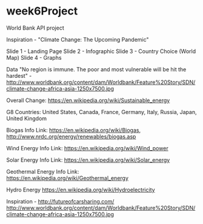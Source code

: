 # week6Project
World Bank API project

Inspiration - "Climate Change: The Upcoming Pandemic"

Slide 1 - Landing Page
Slide 2 - Infographic
Slide 3 - Country Choice (World Map)
Slide 4 - Graphs

Data
"No region is immune. The poor and most vulnerable will be hit the hardest" - http://www.worldbank.org/content/dam/Worldbank/Feature%20Story/SDN/climate-change-africa-asia-1250x7500.jpg

Overall Change: https://en.wikipedia.org/wiki/Sustainable_energy 

G8 Countries: United States, Canada, France, Germany, Italy, Russia, Japan, United Kingdom

Biogas
Info Link: https://en.wikipedia.org/wiki/Biogas, http://www.nrdc.org/energy/renewables/biogas.asp

Wind Energy
Info Link: https://en.wikipedia.org/wiki/Wind_power

Solar Energy
Info Link: https://en.wikipedia.org/wiki/Solar_energy

Geothermal Energy
Info Link: https://en.wikipedia.org/wiki/Geothermal_energy

Hydro Energy
https://en.wikipedia.org/wiki/Hydroelectricity

Inspiration - http://futureofcarsharing.com/
http://www.worldbank.org/content/dam/Worldbank/Feature%20Story/SDN/climate-change-africa-asia-1250x7500.jpg